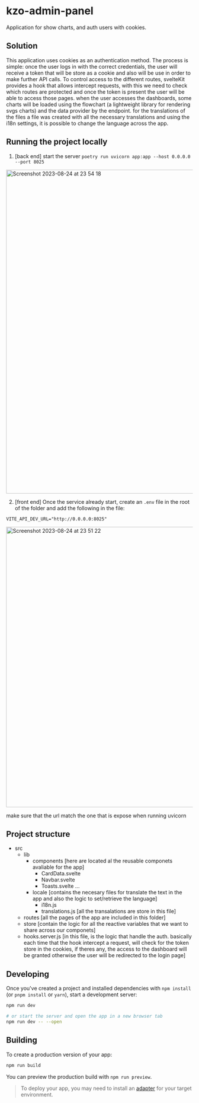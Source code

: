 # kzo-admin-panel

Application for show charts, and auth users with cookies.

## Solution

This application uses cookies as an authentication method. The process is simple: once the user logs in with the correct credentials, the user will receive a token that will be store as a cookie and also will be use in order to make further API calls. To control access to the different routes, svelteKit provides a hook that allows intercept requests, with this we need to check which routes are protected and once the token is present the user will be able to access those pages. when the user accesses the dashboards, some charts will be loaded using the flowchart (a lightweight library for rendering svgs charts) and the data provider by the endpoint. for the translations of the files a file was created with all the necessary translations and using the i18n settings, it is possible to change the language across the app.

## Running the project locally

1.  [back end] start the server `poetry run uvicorn app:app --host 0.0.0.0 --port 8025`
<img width="874" alt="Screenshot 2023-08-24 at 23 54 18" src="https://github.com/b-laztornex/kzo-admin-panel/assets/50735049/c6ca3028-8464-4183-bac8-a566ac38ce93">

2.  [front end] Once the service already start, create an `.env` file in the root of the folder and add the following in the file:

`VITE_API_DEV_URL="http://0.0.0.0:8025"`

<img width="757" alt="Screenshot 2023-08-24 at 23 51 22" src="https://github.com/b-laztornex/kzo-admin-panel/assets/50735049/cb8512fe-bfbd-40bc-94e8-d3d401c7fe7d">

make sure that the url match the one that is expose when running uvicorn

## Project structure

- src
  - lib
    - components
      [here are located al the reusable componets avaliable for the app]
      - CardData.svelte
      - Navbar.svelte
      - Toasts.svelte
        ...
    - locale
      [contains the necesary files for translate the text in the app and also the logic to set/retrieve the language]
      - i18n.js
      - translations.js
        [all the transalations are store in this file]
  - routes
    [all the pages of the app are included in this folder]
  - store
    [contain the logic for all the reactive variables that we want to share across our componets]
  - hooks.server.js
    [in this file, is the logic that handle the auth. basically each time that the hook intercept a request, will check for the token store in the cookies, if theres any, the access to the dashboard will be granted otherwise the user will be redirected to the login page]

## Developing

Once you've created a project and installed dependencies with `npm install` (or `pnpm install` or `yarn`), start a development server:

```bash
npm run dev

# or start the server and open the app in a new browser tab
npm run dev -- --open
```

## Building

To create a production version of your app:

```bash
npm run build
```

You can preview the production build with `npm run preview`.

> To deploy your app, you may need to install an [adapter](https://kit.svelte.dev/docs/adapters) for your target environment.
